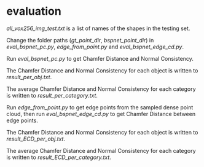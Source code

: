# evaluation

*all_vox256_img_test.txt* is a list of names of the shapes in the testing set.

Change the folder paths (*gt_point_dir*, *bspnet_point_dir*) in *eval_bspnet_pc.py*, *edge_from_point.py* and *eval_bspnet_edge_cd.py*.

Run *eval_bspnet_pc.py* to get Chamfer Distance and Normal Consistency.

The Chamfer Distance and Normal Consistency for each object is written to *result_per_obj.txt*.

The average Chamfer Distance and Normal Consistency for each category is written to *result_per_category.txt*.


Run *edge_from_point.py* to get edge points from the sampled dense point cloud, then run *eval_bspnet_edge_cd.py* to get Chamfer Distance between edge points.

The Chamfer Distance and Normal Consistency for each object is written to *result_ECD_per_obj.txt*.

The average Chamfer Distance and Normal Consistency for each category is written to *result_ECD_per_category.txt*.

